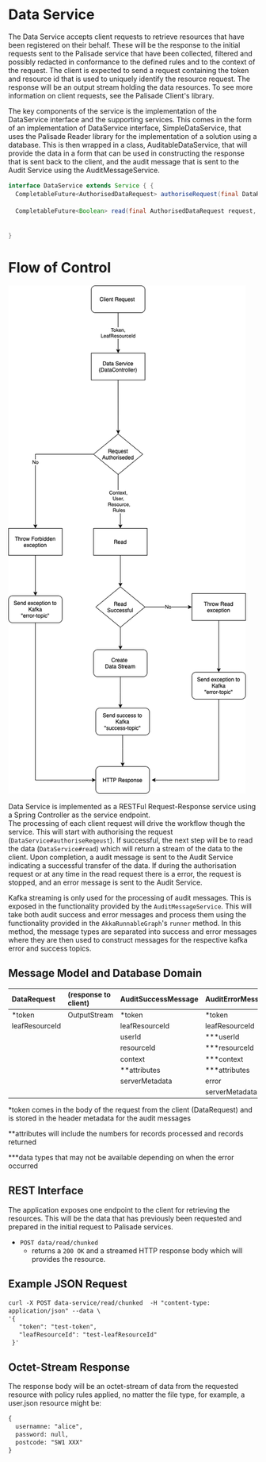 <!---
Copyright 2018-2021 Crown Copyright

Licensed under the Apache License, Version 2.0 (the "License");
you may not use this file except in compliance with the License.
You may obtain a copy of the License at

  http://www.apache.org/licenses/LICENSE-2.0

Unless required by applicable law or agreed to in writing, software
distributed under the License is distributed on an "AS IS" BASIS,
WITHOUT WARRANTIES OR CONDITIONS OF ANY KIND, either express or implied.
See the License for the specific language governing permissions and
limitations under the License.
--->
# Data Service

The Data Service accepts client requests to retrieve resources that have been registered on their behalf. These will be
the response to the initial requests sent to the Palisade service that have been collected, filtered and possibly
redacted in conformance to the defined rules and to the context of the request. The client is expected to send a
request containing the token and resource id that is used to uniquely identify the resource request. The response will
be an output stream holding the data resources. To see more information on client requests, see the Palisade Client's
library.

The key components of the service is the implementation of the DataService interface and the supporting services.  This
comes in the form of an implementation of DataService interface, SimpleDataService, that uses the Palisade Reader
library for the implementation of a solution using a database. This is then wrapped in a class, AuditableDataService,
that will provide the data in a form that can be used in constructing the response that is sent back to the client, and
the audit message that is sent to the Audit Service using the AuditMessageService.


```java
interface DataService extends Service { {
  CompletableFuture<AuthorisedDataRequest> authoriseRequest(final DataRequest request);

  CompletableFuture<Boolean> read(final AuthorisedDataRequest request, final OutputStream out, final AtomicLong recordsProcessed, final AtomicLong recordsReturned);


}
```


# Flow of Control

![Data Service diagram](doc/data-service.png)


Data Service is implemented as a RESTFul Request-Response service using a Spring Controller as the service endpoint.  
The processing of each client request will drive the workflow though the service. This will start with 
authorising the request (`DataService#authoriseReqeust`). If successful, the next step will be to read the data
(`DataService#read`) which will return a stream of the data to the client. Upon completion, a audit message is sent to 
the Audit Service indicating a successful transfer of the data. If during the authorisation request or at any time in 
the read request there is a error, the request is stopped, and an error message is sent to the Audit Service.

Kafka streaming is only used for the processing of audit messages. This is exposed in the functionality provided by the
`AuditMessageService`.  This will take both audit success and error messages and process them using the functionality 
provided in the `AkkaRunnableGraph`'s `runner` method. In this method, the message types are separated into success and 
error messages where they are then used to construct messages for the respective kafka error and success topics.


## Message Model and Database Domain

| DataRequest     | (response to client)   | AuditSuccessMessage  | AuditErrorMessage |
|:----------------|:-----------------------|:---------------------|:------------------|
| *token          | OutputStream           | *token               | *token            | 
| leafResourceId  |                        | leafResourceId       | leafResourceId    |  
|                 |                        | userId               | ***userId         |
|                 |                        | resourceId           | ***resourceId     |
|                 |                        | context              | ***context        | 
|                 |                        | **attributes         | ***attributes     |
|                 |                        | serverMetadata       | error             |
|                 |                        |                      | serverMetadata    |
  
*token comes in the body of the request from the client (DataRequest) and is stored in the header metadata for the 
audit messages

**attributes will include the numbers for records processed and records returned

***data types that may not be available depending on when the error occurred


## REST Interface

The application exposes one endpoint to the client for retrieving the resources. This will be the data that has previously 
been requested and prepared in the initial request to Palisade services. 
* `POST data/read/chunked`
    - returns a `200 OK` and a streamed HTTP response body which will provides the resource.

## Example JSON Request
```
curl -X POST data-service/read/chunked  -H "content-type: application/json" --data \
'{
   "token": "test-token",
   "leafResourceId": "test-leafResourceId"
 }'
```
## Octet-Stream Response
The response body will be an octet-stream of data from the requested resource with policy rules applied, no matter the 
file type, for example, a user.json resource might be:
```
{
  usernamne: "alice",
  password: null,
  postcode: "SW1 XXX"
}
```
